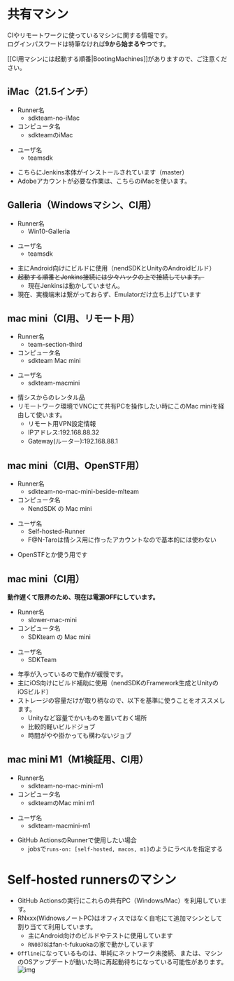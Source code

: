 # 共有マシン

CIやリモートワークに使っているマシンに関する情報です。  
ログインパスワードは特筆なければ**9から始まるやつ**です。

[[CI用マシンには起動する順番|BootingMachines]]がありますので、ご注意ください。


## iMac（21.5インチ）
- Runner名
  - sdkteam-no-iMac
- コンピュータ名
  - sdkteamのiMac
* ユーザ名
  * teamsdk
- こちらにJenkins本体がインストールされています（master）
- Adobeアカウントが必要な作業は、こちらのiMacを使います。

## Galleria（Windowsマシン、CI用）
- Runner名
  - Win10-Galleria
* ユーザ名
  * teamsdk
- 主にAndroid向けにビルドに使用（nendSDKとUnityのAndroidビルド）
- ~~起動する順番とJenkins接続には少々ハックの上で接続しています。~~
  - 現在Jenkinsは動かしていません。
- 現在、実機端末は繋がっておらず、Emulatorだけ立ち上げています

## mac mini（CI用、リモート用）
- Runner名
  - team-section-third
- コンピュータ名
  - sdkteam Mac mini
* ユーザ名
  * sdkteam-macmini
- 情シスからのレンタル品
- リモートワーク環境でVNCにて共有PCを操作したい時にこのMac miniを経由して使います。
  - リモート用VPN設定情報
  - IPアドレス:192.168.88.32
  - Gateway(ルーター):192.168.88.1

## mac mini（CI用、OpenSTF用）
- Runner名
  - sdkteam-no-mac-mini-beside-mlteam
- コンピュータ名
  - NendSDK の Mac mini
* ユーザ名
  * Self-hosted-Runner
  * F@N-Taroは情シス用に作ったアカウントなので基本的には使わない
- OpenSTFとか使う用です

## mac mini（CI用）
**動作遅くて限界のため、現在は電源OFFにしています。**
- Runner名
  - slower-mac-mini
- コンピュータ名
  - SDKteam の Mac mini
* ユーザ名
  * SDKTeam
- 年季が入っているので動作が緩慢です。
- 主にiOS向けにビルド補助に使用（nendSDKのFramework生成とUnityのiOSビルド）
- ストレージの容量だけが取り柄なので、以下を基準に使うことをオススメします。
  - Unityなど容量でかいものを置いておく場所
  - 比較的軽いビルドジョブ
  - 時間がやや掛かっても構わないジョブ

## mac mini M1（M1検証用、CI用）
- Runner名
  - sdkteam-no-mac-mini-m1
- コンピュータ名
  - sdkteamのMac mini m1
* ユーザ名
  * sdkteam-macmini-m1
- GitHub ActionsのRunnerで使用したい場合
  - jobsで`runs-on: [self-hosted, macos, m1]`のようにラベルを指定する

# Self-hosted runnersのマシン
- GitHub Actionsの実行にこれらの共有PC（Windows/Mac）を利用しています。
- RNxxx(WidnowsノートPC)はオフィスではなく自宅にて追加マシンとして割り当てて利用しています。
  - 主にAndroid向けのビルドやテストに使用しています
  - `RN0878`はfan-t-fukuokaの家で動かしています
- `Offline`になっているものは、単純にネットワーク未接続、または、マシンのOSアップデートが動いた時に再起動待ちになっている可能性があります。
![img](https://user-images.githubusercontent.com/9563506/115136353-3c0e4100-a05a-11eb-86a7-732c03018976.png)
